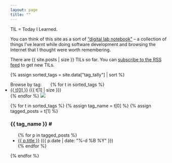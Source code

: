 ```yaml
---
layout: page
title: ""
---
```


<style>
  footer {
    margin-top: 100vh;
  }
</style>

TIL = Today I Learned.

You can think of this site as a sort of <a href="https://winterflower.github.io/2017/08/17/software-engineering-notebook/">“digital lab notebook”</a> – a collection of things I’ve learnt while doing software development and browsing the Internet that I thought were worth remembering.

There are {{ site.posts | size }} TILs so far.
You can <a href="/atom.xml">subscribe to the RSS feed</a> to get new TILs.

{% assign sorted_tags = site.data["tag_tally"] | sort %}

<p style="display: inline;">
  Browse by tag:
</p>
<ul class="dot_list" style="display: inline;">
  {% for t in sorted_tags %}
  <li>
    <a href="#{{ t[0] }}" class="novisited">{{ t[0] }}</a>&nbsp;({{ t[1] | size }})
  </li>
  {% endfor %}
</ul>

<img src="/notebook.png">

{% for t in sorted_tags %}
{% assign tag_name = t[0] %}
{% assign tagged_posts = t[1] %}

<h3 id="{{ tag_name }}">{{ tag_name }} <a href="#{{ tag_name }}" style="text-decoration: none;" class="novisited">#</a></h3>

<ul>
{% for p in tagged_posts %}
  <li><a href="{{ p.url }}">{{ p.title }}</a> ({{ p.date | date: "%-d %B %Y" }})</li>
{% endfor %}
</ul>

{% endfor %}
